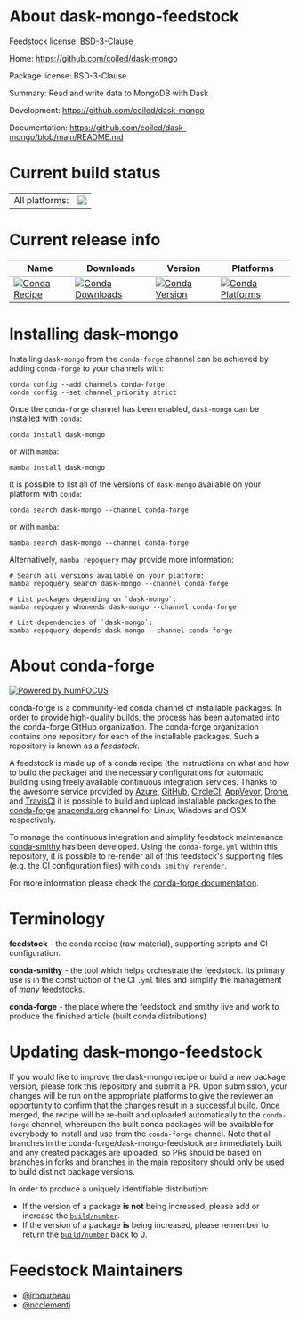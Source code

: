 About dask-mongo-feedstock
==========================

Feedstock license: [BSD-3-Clause](https://github.com/conda-forge/dask-mongo-feedstock/blob/main/LICENSE.txt)

Home: https://github.com/coiled/dask-mongo

Package license: BSD-3-Clause

Summary: Read and write data to MongoDB with Dask

Development: https://github.com/coiled/dask-mongo

Documentation: https://github.com/coiled/dask-mongo/blob/main/README.md

Current build status
====================


<table><tr><td>All platforms:</td>
    <td>
      <a href="https://dev.azure.com/conda-forge/feedstock-builds/_build/latest?definitionId=13507&branchName=main">
        <img src="https://dev.azure.com/conda-forge/feedstock-builds/_apis/build/status/dask-mongo-feedstock?branchName=main">
      </a>
    </td>
  </tr>
</table>

Current release info
====================

| Name | Downloads | Version | Platforms |
| --- | --- | --- | --- |
| [![Conda Recipe](https://img.shields.io/badge/recipe-dask--mongo-green.svg)](https://anaconda.org/conda-forge/dask-mongo) | [![Conda Downloads](https://img.shields.io/conda/dn/conda-forge/dask-mongo.svg)](https://anaconda.org/conda-forge/dask-mongo) | [![Conda Version](https://img.shields.io/conda/vn/conda-forge/dask-mongo.svg)](https://anaconda.org/conda-forge/dask-mongo) | [![Conda Platforms](https://img.shields.io/conda/pn/conda-forge/dask-mongo.svg)](https://anaconda.org/conda-forge/dask-mongo) |

Installing dask-mongo
=====================

Installing `dask-mongo` from the `conda-forge` channel can be achieved by adding `conda-forge` to your channels with:

```
conda config --add channels conda-forge
conda config --set channel_priority strict
```

Once the `conda-forge` channel has been enabled, `dask-mongo` can be installed with `conda`:

```
conda install dask-mongo
```

or with `mamba`:

```
mamba install dask-mongo
```

It is possible to list all of the versions of `dask-mongo` available on your platform with `conda`:

```
conda search dask-mongo --channel conda-forge
```

or with `mamba`:

```
mamba search dask-mongo --channel conda-forge
```

Alternatively, `mamba repoquery` may provide more information:

```
# Search all versions available on your platform:
mamba repoquery search dask-mongo --channel conda-forge

# List packages depending on `dask-mongo`:
mamba repoquery whoneeds dask-mongo --channel conda-forge

# List dependencies of `dask-mongo`:
mamba repoquery depends dask-mongo --channel conda-forge
```


About conda-forge
=================

[![Powered by
NumFOCUS](https://img.shields.io/badge/powered%20by-NumFOCUS-orange.svg?style=flat&colorA=E1523D&colorB=007D8A)](https://numfocus.org)

conda-forge is a community-led conda channel of installable packages.
In order to provide high-quality builds, the process has been automated into the
conda-forge GitHub organization. The conda-forge organization contains one repository
for each of the installable packages. Such a repository is known as a *feedstock*.

A feedstock is made up of a conda recipe (the instructions on what and how to build
the package) and the necessary configurations for automatic building using freely
available continuous integration services. Thanks to the awesome service provided by
[Azure](https://azure.microsoft.com/en-us/services/devops/), [GitHub](https://github.com/),
[CircleCI](https://circleci.com/), [AppVeyor](https://www.appveyor.com/),
[Drone](https://cloud.drone.io/welcome), and [TravisCI](https://travis-ci.com/)
it is possible to build and upload installable packages to the
[conda-forge](https://anaconda.org/conda-forge) [anaconda.org](https://anaconda.org/)
channel for Linux, Windows and OSX respectively.

To manage the continuous integration and simplify feedstock maintenance
[conda-smithy](https://github.com/conda-forge/conda-smithy) has been developed.
Using the ``conda-forge.yml`` within this repository, it is possible to re-render all of
this feedstock's supporting files (e.g. the CI configuration files) with ``conda smithy rerender``.

For more information please check the [conda-forge documentation](https://conda-forge.org/docs/).

Terminology
===========

**feedstock** - the conda recipe (raw material), supporting scripts and CI configuration.

**conda-smithy** - the tool which helps orchestrate the feedstock.
                   Its primary use is in the construction of the CI ``.yml`` files
                   and simplify the management of *many* feedstocks.

**conda-forge** - the place where the feedstock and smithy live and work to
                  produce the finished article (built conda distributions)


Updating dask-mongo-feedstock
=============================

If you would like to improve the dask-mongo recipe or build a new
package version, please fork this repository and submit a PR. Upon submission,
your changes will be run on the appropriate platforms to give the reviewer an
opportunity to confirm that the changes result in a successful build. Once
merged, the recipe will be re-built and uploaded automatically to the
`conda-forge` channel, whereupon the built conda packages will be available for
everybody to install and use from the `conda-forge` channel.
Note that all branches in the conda-forge/dask-mongo-feedstock are
immediately built and any created packages are uploaded, so PRs should be based
on branches in forks and branches in the main repository should only be used to
build distinct package versions.

In order to produce a uniquely identifiable distribution:
 * If the version of a package **is not** being increased, please add or increase
   the [``build/number``](https://docs.conda.io/projects/conda-build/en/latest/resources/define-metadata.html#build-number-and-string).
 * If the version of a package **is** being increased, please remember to return
   the [``build/number``](https://docs.conda.io/projects/conda-build/en/latest/resources/define-metadata.html#build-number-and-string)
   back to 0.

Feedstock Maintainers
=====================

* [@jrbourbeau](https://github.com/jrbourbeau/)
* [@ncclementi](https://github.com/ncclementi/)

